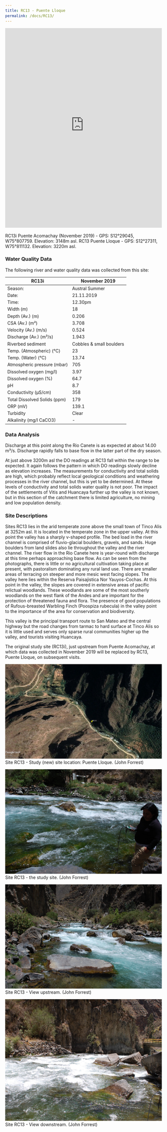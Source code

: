 ```yaml
---
title: RC13 - Puente Lloque
permalink: /docs/RC13/
---
```


<iframe width="100%" height="640" allowfullscreen style="border-style:none;" src="https://cavep-undc-hosting.netlify.com/sites/RC13i/app-files/"></iframe>

RC13i Puente Acomachay (November 2019) - GPS: S12°29045, W75°807759.  Elevation: 3148m asl.
RC13 Puente Lloque - GPS: S12°27311, W75°811132.  Elevation: 3220m asl.

### Water Quality Data

The following river and water quality data was collected from this site:

| RC13i                        | November 2019            |
|------------------------------|--------------------------|
| Season:                      | Austral Summer           |
| Date:                        | 21.11.2019               |
| Time:                        | 12.30pm                  |
| Width (m)                    | 18                       |
| Depth (Av.) (m)              | 0.206                    |
| CSA (Av.) (m²)               | 3.708                    |
| Velocity (Av.) (m/s)         | 0.524                    |
| Discharge (Av.) (m³/s)       | 1.943                    |
| Riverbed sediment            | Cobbles & small boulders | 
| Temp. (Atmospheric) (°C)     | 23                       |
| Temp. (Water) (°C)           | 13.74                    |
| Atmospheric pressure (mbar)  | 705                      | 
| Dissolved oxygen (mg/l)      | 3.97                     | 
| Dissolved oxygen (%)         | 64.7                     | 
| pH                           | 8.7                      | 
| Conductivity (µS/cm)         | 358                      | 
| Total Dissolved Solids (ppm) | 179                      | 
| ORP (mV)                     | 139.1                    | 
| Turbidity                    | Clear                    | 
| Alkalinity (mg/l CaCO3)      |   -                      |

### Data Analysis
Discharge at this point along the Rio Canete is as expected at about 14.00 m³/s. Discharge rapidly falls to base flow in the latter part of the dry season.  

At just above 3200m asl the DO readings at RC13 fall within the range to be expected. It again follows the pattern in which DO readings slowly decline as elevation increases. The measurements for conductivity and total solids are high, which probably reflect local geological conditions and weathering processes in the river channel, but this is yet to be determined. At these levels of conductivity and total solids water quality is not poor. The impact of the settlements of Vitis and Huancaya further up the valley is not known, but in this section of the catchment there is limited agriculture, no mining and low population density.   

### Site Descriptions
Sites RC13 lies in the arid temperate zone above the small town of Tinco Alis at 3252m asl. It is located in the temperate zone in the upper valley. At this point the valley has a sharply v-shaped profile. The bed load in the river channel is comprised of fluvio-glacial boulders, gravels, and sands. Huge boulders from land slides also lie throughout the valley and the river channel. The river flow in the Rio Canete here is year-round with discharge at this time perhaps approaching base flow. As can be seen from the photographs, there is little or no agricultural cultivation taking place at present, with pastoralism dominating any rural land use. There are smaller areas of terracing on steeper and more mesic west facing slopes. The valley here lies within the Reserva Paisajistica Nor Yauyos-Cochas. At this point in the valley, the slopes are covered in extensive areas of pacific relictual woodlands. These woodlands are some of the most southerly woodlands on the west flank of the Andes and are important for the protection of threatened fauna and flora. The presence of good populations of Rufous-breasted Warbling Finch (Poospiza rubecula) in the valley point to the importance of the area for conservation and biodiversity. 

This valley is the principal transport route to San Mateo and the central highway but the road changes from tarmac to hard surface at Tinco Alis so it is little used and serves only sparse rural communities higher up the valley, and tourists visiting Huancaya. 

The original study site (RC13i), just upstream from Puente Acomachay, at which data was collected in November 2019 will be replaced by RC13, Puente Lloque, on subsequent visits.



![RC13 View upstream](/assets/SiteDescriptions/RC13/RC13PuenteLloque.jpg)
Site RC13 - Study (new) site location: Puente Lloque. (John Forrest)


![Site RC13 - the study site. (John Forrest)](/assets/SiteDescriptions/RC13/RC13Studysite.JPG)
Site RC13 - the study site. (John Forrest)


![RC13 View upstream](/assets/SiteDescriptions/RC13/RC13Viewupstream.JPG)
Site RC13 - View upstream. (John Forrest)


![RC13 View downstream](/assets/SiteDescriptions/RC13/RC13Viewdownstream.jpg)
Site RC13 - View downstream. (John Forrest)

